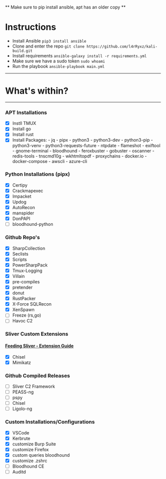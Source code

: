 ** Make sure to pip install ansible, apt has an older copy **

# Instructions
* Install Ansible `pip3 install ansible`
* Clone and enter the repo `git clone https://github.com/l4rRyxz/kali-build.git`
* Install requirements `ansible-galaxy install -r requirements.yml`
* Make sure we have a sudo token `sudo whoami`
* Run the playbook `ansible-playbook main.yml`

---

# What's within?
---

### APT Installations

- [x] Instll TMUX
- [x] Install go
- [x] Install rust
- [x] Install Packages: 
      - jq
      - pipx
      - python3
      - python3-dev
      - python3-pip
      - python3-venv
      - python3-requests-future
      - ntpdate
      - flameshot
      - exiftool
      - gnome-terminal
      - bloodhound
      - feroxbuster
      - gobuster
      - oscanner
      - redis-tools
      - tnscmd10g
      - wkhtmltopdf
      - proxychains
      - docker.io
      - docker-compose
      - awscli
      - azure-cli

### Python Installations (pipx)
- [x] Certipy
- [x] Crackmapexec
- [x] Impacket
- [x] Updog
- [x] AutoRecon
- [x] manspider
- [x] DonPAPI
- [ ] bloodhound-python

### Github Repo's

- [x] SharpCollection
- [x] Seclists
- [x] Scripts
- [x] PowerSharpPack
- [x] Tmux-Logging
- [x] Villain
- [x] pre-compiles
- [x] pretender
- [x] donut
- [x] RustPacker
- [x] X-Force SQLRecon
- [X] XenSpawn
- [ ] Freeze (rs,go)
- [ ] Havoc C2

### Sliver Custom Extensions

#### [Feeding Sliver - Extension Guide](https://medium.com/@l4rry/feeding-sliver-extension-guide-1c14fae42a2a)

- [x] Chisel
- [x] Mimikatz

### Github Compiled Releases
- [ ] Sliver C2 Framework
- [ ] PEASS-ng
- [ ] pspy
- [ ] Chisel
- [ ] Ligolo-ng

### Custom Installations/Configurations

- [x] VSCode
- [x] Kerbrute
- [x] customize Burp Suite
- [x] customize Firefox
- [x] custom queries bloodhound
- [x] customize .zshrc
- [ ] Bloodhound CE
- [ ] Auditd
